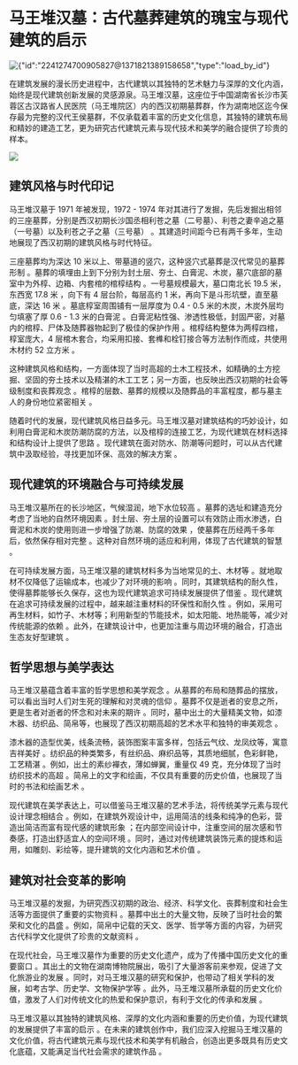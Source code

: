 # 马王堆汉墓：古代墓葬建筑的瑰宝与现代建筑的启示



![{"id":"2241274700905827@1371821389158658","type":"load\_by\_id"}](https://p3-flow-imagex-sign.byteimg.com/ocean-cloud-tos/image_skill/cc5f0649-ce59-464f-b0c4-eecd0e02b19e_1739626809942398310_origin\~tplv-a9rns2rl98-image-dark-watermark.png?rk3s=b14c611d\&x-expires=1771162810\&x-signature=6NGftctPlhtgLDJgZGgOvuxmwa8%3D)

在建筑发展的漫长历史进程中，古代建筑以其独特的艺术魅力与深厚的文化内涵，始终是现代建筑创新发展的灵感源泉。马王堆汉墓，这座位于中国湖南省长沙市芙蓉区古汉路省人民医院（马王堆院区）内的西汉初期墓葬群，作为湖南地区迄今保存最为完整的汉代王侯墓群，不仅承载着丰富的历史文化信息，其独特的建筑布局和精妙的建造工艺，更为研究古代建筑元素与现代技术和美学的融合提供了珍贵的样本。



![](https://p3-search.byteimg.com/obj/labis/69e53df65c813181ffc80821d1058260)

## 建筑风格与时代印记

马王堆汉墓于 1971 年被发现，1972 - 1974 年对其进行了发掘，先后发掘出相邻的三座墓葬，分别是西汉初期长沙国丞相利苍之墓（二号墓）、利苍之妻辛追之墓（一号墓）以及利苍之子之墓（三号墓） 。其建造时间距今已有两千多年，生动地展现了西汉初期的建筑风格与时代特征。

三座墓葬均为深达 10 米以上、带墓道的竖穴，这种竖穴式墓葬是汉代常见的墓葬形制 。墓葬的填埋由上到下分别为封土层、夯土、白膏泥、木炭，墓穴底部的墓室中为外椁、边箱、内套棺的棺椁结构 。一号墓规模最大，墓口南北长 19.5 米，东西宽 17.8 米 ，向下有 4 层台阶，每层高约 1 米，再向下是斗形坑壁，直至墓底，深达 16 米 。墓底椁室周围铺有一层厚度为 0.4 - 0.5 米的木炭，木炭外层均匀填塞了厚 0.6 - 1.3 米的白膏泥 。白膏泥粘性强、渗透性极低，封固严密，对墓内的棺椁、尸体及随葬器物起到了极佳的保护作用 。棺椁结构整体为两椁四棺，椁室庞大，4 层棺木套合，均采用扣接、套榫和栓钉接合等方法制作而成，共使用木材约 52 立方米 。

这种建筑风格和结构，一方面体现了当时高超的土木工程技术，如精确的土方挖掘、坚固的夯土技术以及精湛的木工工艺；另一方面，也反映出西汉初期的社会等级制度和丧葬观念 。棺椁的层数、墓葬的规模以及随葬品的丰富程度，都与墓主人的身份地位紧密相关 。

随着时代的发展，现代建筑风格日益多元。马王堆汉墓对建筑结构的巧妙设计，如利用白膏泥和木炭防潮防腐的方法，以及棺椁的连接工艺，为现代建筑在材料选择和结构设计上提供了思路 。现代建筑在面对防水、防潮等问题时，可以从古代建筑中汲取经验，寻找更加环保、高效的解决方案 。

## 现代建筑的环境融合与可持续发展

马王堆汉墓所在的长沙地区，气候湿润，地下水位较高 。墓葬的选址和建造充分考虑了当地的自然环境因素 。封土层、夯土层的设置可以有效防止雨水渗透，白膏泥和木炭的使用则进一步增强了防潮、防腐的效果 ，使墓葬在历经两千多年后，依然保存相对完整 。这种对自然环境的适应和利用，体现了古代建筑的智慧 。

在可持续发展方面，马王堆汉墓的建筑材料多为当地常见的土、木材等 。就地取材不仅降低了运输成本，也减少了对环境的影响 。同时，其建筑结构的耐久性，使得墓葬能够长久保存，这也为现代建筑追求可持续发展提供了借鉴 。现代建筑在追求可持续发展的过程中，越来越注重材料的环保性和耐久性 。例如，采用可再生材料，如竹子、木材等；利用新型的节能技术，如太阳能、地热能等，减少对传统能源的依赖 。此外，在建筑设计中，也更加注重与周边环境的融合，打造出生态友好型建筑 。

## 哲学思想与美学表达

马王堆汉墓蕴含着丰富的哲学思想和美学观念 。从墓葬的布局和随葬品的摆放，可以看出当时人们对生死的理解和对灵魂的信仰 。墓葬不仅是逝者的安息之所，更是生者对逝者的怀念和对未来的期许 。同时，墓中出土的大量精美文物，如漆木器、纺织品、简帛等，也展现了西汉初期高超的艺术水平和独特的审美观念 。

漆木器的造型优美，线条流畅，装饰图案丰富多样，包括云气纹、龙凤纹等，寓意吉祥美好 。纺织品的种类繁多，有丝织品、麻织品等，其质地细腻，色彩鲜艳，工艺精湛 。例如，出土的素纱襌衣，薄如蝉翼，重量仅 49 克，充分体现了当时纺织技术的高超 。简帛上的文字和绘画，不仅具有重要的历史价值，也展现了当时的书法和绘画艺术 。

现代建筑在美学表达上，可以借鉴马王堆汉墓的艺术手法，将传统美学元素与现代设计理念相结合 。例如，在建筑外观设计中，运用简洁的线条和纯净的色彩，营造出简洁而富有现代感的建筑形象 ；在内部空间设计中，注重空间的层次感和节奏感，打造出舒适宜人的空间环境 。同时，通过对传统建筑装饰元素的提炼和运用，如雕刻、彩绘等，提升建筑的文化内涵和艺术价值 。

## 建筑对社会变革的影响

马王堆汉墓的发掘，为研究西汉初期的政治、经济、科学文化、丧葬制度和社会生活等方面提供了重要的实物资料 。墓葬中出土的大量文物，反映了当时社会的繁荣和文化的昌盛 。例如，简帛中记载的天文、医学、哲学等方面的内容，为研究古代科学文化提供了珍贵的文献资料 。

在现代社会，马王堆汉墓作为重要的历史文化遗产，成为了传播中国历史文化的重要窗口 。其出土的文物在湖南博物院展出，吸引了大量游客前来参观，促进了文化旅游业的发展 。同时，对马王堆汉墓的研究和保护，也带动了相关学科的发展，如考古学、历史学、文物保护学等 。此外，马王堆汉墓所承载的历史文化价值，激发了人们对传统文化的热爱和保护意识，有利于文化的传承和发展 。

马王堆汉墓以其独特的建筑风格、深厚的文化内涵和重要的历史价值，为现代建筑的发展提供了丰富的启示 。在未来的建筑创作中，我们应深入挖掘马王堆汉墓的文化价值，将古代建筑元素与现代技术和美学有机融合，创造出更多既具有历史文化底蕴，又能满足当代社会需求的建筑作品 。
